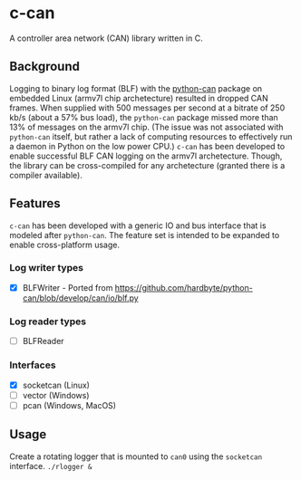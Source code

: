# c-can

A controller area network (CAN) library written in C.

## Background

Logging to binary log format (BLF) with the [python-can](github.com/hardbyte/puthon-can) package on embedded Linux (armv7l chip archetecture) resulted in dropped CAN frames. When supplied with 500 messages per second at a bitrate of 250 kb/s (about a 57% bus load), the `python-can` package missed more than 13% of messages on the armv7l chip. (The issue was not associated with `python-can` itself, but rather a lack of computing resources to effectively run a daemon in Python on the low power CPU.) `c-can` has been developed to enable successful BLF CAN logging on the armv7l archetecture. Though, the library can be cross-compiled for any archetecture (granted there is a compiler available). 

## Features 

`c-can` has been developed with a generic IO and bus interface that is modeled after `python-can`. The feature set is intended to be expanded to enable cross-platform usage. 

### Log writer types

- [x] BLFWriter - Ported from https://github.com/hardbyte/python-can/blob/develop/can/io/blf.py

### Log reader types

- [ ] BLFReader

### Interfaces

- [x] socketcan (Linux)
- [ ] vector (Windows)
- [ ] pcan (Windows, MacOS) 

## Usage

Create a rotating logger that is mounted to `can0` using the `socketcan` interface.
`./rlogger &`
